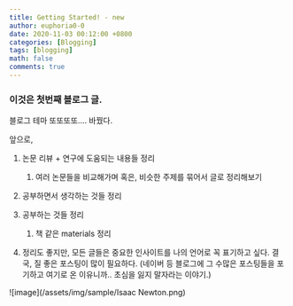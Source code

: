 ```yaml
---
title: Getting Started! - new
author: euphoria0-0
date: 2020-11-03 00:12:00 +0800
categories: [Blogging]
tags: [blogging]
math: false
comments: true
---
```


### 이것은 첫번째 블로그 글.
블로그 테마 또또또또.... 바꿨다.

앞으로, 

1. 논문 리뷰 + 연구에 도움되는 내용들 정리
   1. 여러 논문들을 비교해가며 혹은, 비슷한 주제를 묶어서 글로 정리해보기
2. 공부하면서 생각하는 것들 정리
3. 공부하는 것들 정리
   1. 책 같은 materials 정리

4. 정리도 좋지만, 모든 글들은 중요한 인사이트를 나의 언어로 꼭 표기하고 싶다. 결국, 질 좋은 포스팅이 많이 필요하다. (네이버 등 블로그에 그 수많은 포스팅들을 포기하고 여기로 온 이유니까.. 초심을 잃지 말자라는 이야기.)

 



![image](/assets/img/sample/Isaac Newton.png)